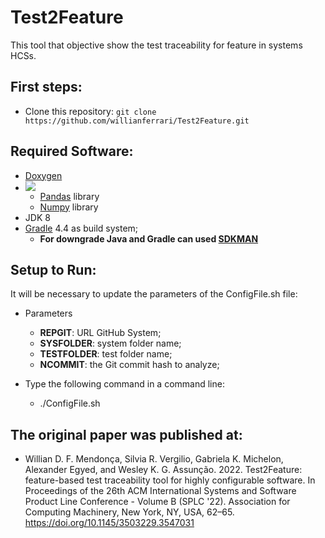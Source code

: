 # Test2Feature
This tool that objective show the test traceability for feature in systems HCSs.

## First steps:

* Clone this repository: `git clone https://github.com/willianferrari/Test2Feature.git `

## Required Software:

* [Doxygen](https://doxygen.nl/index.html)
* ![](https://img.shields.io/badge/python-3.6+-blue.svg)
    - [Pandas](https://pandas.pydata.org/) library
    - [Numpy](https://numpy.org/) library
* JDK 8
* [Gradle](http://gradle.org/ "Gradle") 4.4 as build system;
  - **For downgrade Java and Gradle can used [SDKMAN](https://sdkman.io/)**

## Setup to Run:

It will be necessary to update the parameters of the ConfigFile.sh file:
* Parameters
  - **REPGIT**: URL GitHub System;
  - **SYSFOLDER**: system folder name;
  - **TESTFOLDER**: test folder name;
  - **NCOMMIT**: the Git commit hash to analyze;

* Type the following command in a command line:
  - ./ConfigFile.sh
 
 ## The original paper was published at:

* Willian D. F. Mendonça, Silvia R. Vergilio, Gabriela K. Michelon, Alexander Egyed, and Wesley K. G. Assunção. 2022. Test2Feature: feature-based test traceability tool for highly configurable software. In Proceedings of the 26th ACM International Systems and Software Product Line Conference - Volume B (SPLC '22). Association for Computing Machinery, New York, NY, USA, 62–65. https://doi.org/10.1145/3503229.3547031
